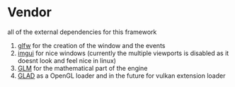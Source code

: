 # Vendor
all of the external dependencies for this framework

1. [glfw](https://www.glfw.org/) for the creation of the window and the events
2. [imgui](https://github.com/ocornut/imgui) for nice windows (currently the multiple viewports is disabled as it doesnt look and feel nice in linux)
3. [GLM](https://github.com/g-truc/glm) for the mathematical part of the engine
4. [GLAD](https://gen.glad.sh/) as a OpenGL loader and in the future for vulkan extension loader
